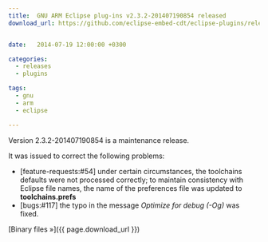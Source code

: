 ```yaml
---
title:  GNU ARM Eclipse plug-ins v2.3.2-201407190854 released
download_url: https://github.com/eclipse-embed-cdt/eclipse-plugins/releases/tag/v2.3.2-201407190854


date:   2014-07-19 12:00:00 +0300

categories:
  - releases
  - plugins

tags:
  - gnu
  - arm
  - eclipse

---
```


Version 2.3.2-201407190854 is a maintenance release.

It was issued to correct the following problems:

- [feature-requests:#54] under certain circumstances, the toolchains defaults were not processed correctly; to maintain consistency with Eclipse file names, the name of the preferences file was updated to **toolchains.prefs**
- [bugs:#117] the typo in the message _Optimize for debug (-Og)_ was fixed.

[Binary files »]({{ page.download_url }})
